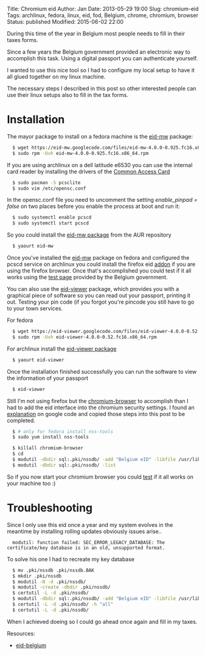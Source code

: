Title:       Chromium eid
Author:      Jan
Date: 	     2013-05-29 19:00
Slug:	     chromium-eid
Tags:        archlinux, fedora, linux, eid, fod, Belgium, chrome, chromium, browser
Status:      published
Modified:    2015-06-02 22:00

During this time of the year in Belgium most people needs to fill in their taxes forms.

Since a few years the Belgium government provided an electronic way to accomplish this task. Using a digital passport you can authenticate yourself.

I wanted to use this nice tool so I had to configure my local setup to have it all glued together on my linux machine.

The necessary steps I described in this post so other interested people can use their linux setups also to fill in the tax forms.

# Installation

The mayor package to install on a fedora machine is the [eid-mw](https://code.google.com/p/eid-mw/) package:

```bash
  $ wget https://eid-mw.googlecode.com/files/eid-mw-4.0.0-0.925.fc16.x86_64.rpm
  $ sudo rpm -Uvh eid-mw-4.0.0-0.925.fc16.x86_64.rpm
```

If you are using archlinux on a dell latitude e6530 you can use the internal card reader by installing the drivers of the [Common Access Card](https://wiki.archlinux.org/index.php/Common_Access_Card)

```bash
  $ sudo pacman -S pcsclite
  $ sudo vim /etc/opensc.conf
```

In the opensc.conf file you need to uncomment the setting _enable_pinpad = false_ on two places before you enable the process at boot and run it:

```bash
  $ sudo systemctl enable pcscd
  $ sudo systemctl start pcscd
```


So you could install the [eid-mw package](https://aur.archlinux.org/packages/eid-mw) from the AUR repository

```bash
  $ yaourt eid-mw
```

Once you've installed the [eid-mw](https://code.google.com/p/eid-mw/) package on fedora and configured the pcscd service on archlinux you could install the firefox eid [addon](https://addons.mozilla.org/en-US/firefox/addon/belgium-eid/) if you are using the firefox browser. Once that's accomplished you could test if it all works using the [test page](http://test.eid.belgium.be/) provided by the Belgium government.

You can also use the [eid-viewer](https://code.google.com/p/eid-viewer/) package, which provides you with a graphical piece of software so you can read out your passport, printing it out. Testing your pin code (if you forgot you're pincode you still have to go to your town services.

For fedora

```bash
  $ wget https://eid-viewer.googlecode.com/files/eid-viewer-4.0.0-0.52.fc16.x86_64.rpm
  $ sudo rpm -Uvh eid-viewer-4.0.0-0.52.fc16.x86_64.rpm
```

For archlinux install the [eid-viewer package](https://aur.archlinux.org/packages/eid-viewer/)

```bash
  $ yaourt eid-viewer
```

Once the installation finished successfully you can run the software to view the information of your passport

```bash
  $ eid-viewer
```

Still I'm not using firefox but the [chromium-browser](http://www.chromium.org) to accomplish than I had to add the eid interface into the chromium security settings. I found an [explanation](https://code.google.com/p/eid-mw/wiki/ChromeLinux) on google code and copied those steps into this post to be completed.

```bash
  $ # only for fedora install nss-tools
  $ sudo yum install nss-tools

  $ killall chromium-browser
  $ cd
  $ modutil -dbdir sql:.pki/nssdb/ -add "Belgium eID" -libfile /usr/lib/libbeidpkcs11.so.0
  $ modutil -dbdir sql:.pki/nssdb/ -list
```

So if you now start your chromium browser you could [test](http://test.eid.belgium.be/) if it all works on your machine too :)

# Troubleshooting

Since I only use this eid once a year and my system evolves in the meantime by installing rolling updates obviously issues arise..

```
  modutil: function failed: SEC_ERROR_LEGACY_DATABASE: The certificate/key database is in an old, unsupported format.
```

To solve his one I had to recreate my key database

```bash
  $ mv .pki/nssdb .pki/nssdb.BAK
  $ mkdir .pki/nssdb
  $ modutil -N -d .pki/nssdb/
  $ modutil -create -dbdir .pki/nssdb/
  $ certutil -L -d .pki/nssdb/
  $ modutil -dbdir sql:.pki/nssdb/ -add "Belgium eID" -libfile /usr/lib/libbeidpkcs11.so.0
  $ certutil -L -d .pki/nssdb/ -h "all"
  $ certutil -L -d .pki/nssdb/
```

When I achieved doeing so I could go ahead once again and fill in my taxes.

Resources:

- [eid-belgium](http://eid.belgium.be/nl/je_eid_gebruiken/de_eid-middleware_installeren/linux/)
